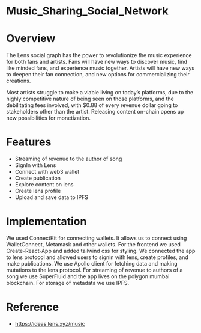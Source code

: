 # Music_Sharing_Social_Network

# Overview

The Lens social graph has the power to revolutionize the music experience for both fans and artists. Fans will have new ways to discover music, find like minded fans, and experience music together. Artists will have new ways to deepen their fan connection, and new options for commercializing their creations.

Most artists struggle to make a viable living on today’s platforms, due to the highly competitive nature of being seen on those platforms, and the debilitating fees involved, with $0.88 of every revenue dollar going to stakeholders other than the artist. Releasing content on-chain opens up new possibilities for monetization.

# Features

- Streaming of revenue to the author of song
- SignIn with Lens
- Connect with web3 wallet
- Create publication
- Explore content on lens
- Create lens profile
- Upload and save data to IPFS

# Implementation

We used ConnectKit for connecting wallets. It allows us to connect using WalletConnect, Metamask and other wallets. For the frontend we used Create-React-App and added tailwind css for styling. We connected the app to lens protocol and allowed users to signin with lens, create profiles, and make publications. We use Apollo client for fetching data and making mutations to the lens protocol. For streaming of revenue to authors of a song we use SuperFluid and the app lives on the polygon mumbai blockchain. For storage of metadata we use IPFS.

# Reference

- https://ideas.lens.xyz/music
